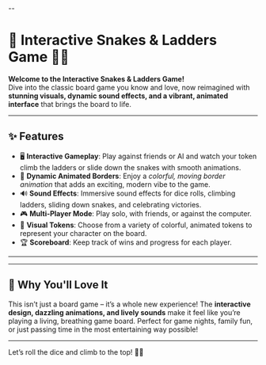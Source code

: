 --

# 🎲 Interactive Snakes & Ladders Game 🐍✨  

**Welcome to the Interactive Snakes & Ladders Game!**  
Dive into the classic board game you know and love, now reimagined with **stunning visuals, dynamic sound effects, and a vibrant, animated interface** that brings the board to life.  

---

## ✨ Features  

- 🖥️ **Interactive Gameplay**: Play against friends or AI and watch your token climb the ladders or slide down the snakes with smooth animations.  
- 🌈 **Dynamic Animated Borders**: Enjoy a *colorful, moving border animation* that adds an exciting, modern vibe to the game.  
- 🔊 **Sound Effects**: Immersive sound effects for dice rolls, climbing ladders, sliding down snakes, and celebrating victories.  
- 🎮 **Multi-Player Mode**: Play solo, with friends, or against the computer.  
- 🌟 **Visual Tokens**: Choose from a variety of colorful, animated tokens to represent your character on the board.  
- 🏆 **Scoreboard**: Keep track of wins and progress for each player.  

---

---

## 🌟 Why You'll Love It  

This isn’t just a board game – it’s a whole new experience! The **interactive design, dazzling animations, and lively sounds** make it feel like you’re playing a living, breathing game board. Perfect for game nights, family fun, or just passing time in the most entertaining way possible!  

---

Let’s roll the dice and climb to the top! 🎲🐍  

